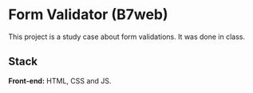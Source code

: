 # Form Validator (B7web)

This project is a study case about form validations. It was done in class.

## Stack

**Front-end:** HTML, CSS and JS. 
